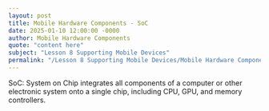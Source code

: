 ```yaml
---
layout: post
title: Mobile Hardware Components - SoC
date: 2025-01-10 12:00:00 -0000
author: Mobile Hardware Components
quote: "content here"
subject: "Lesson 8 Supporting Mobile Devices"
permalink: "/Lesson 8 Supporting Mobile Devices/Mobile Hardware Components/Mobile Hardware Components - SoC"
---
```


SoC: System on Chip integrates all components of a computer or other electronic system onto a single chip, including CPU, GPU, and memory controllers.
